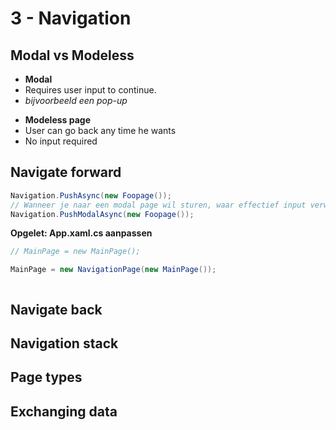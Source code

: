 # 3 - Navigation
## Modal vs Modeless
- **Modal**
- Requires user input to continue.
- *bijvoorbeeld een pop-up*

+ **Modeless page**
+ User can go back any time he wants
+ No input required

## Navigate forward
```csharp
Navigation.PushAsync(new Foopage());
// Wanneer je naar een modal page wil sturen, waar effectief input verwacht wordt
Navigation.PushModalAsync(new Foopage());
```

**Opgelet: App.xaml.cs aanpassen**
```csharp
// MainPage = new MainPage();

MainPage = new NavigationPage(new MainPage());
```

```csharp

```

## Navigate back


## Navigation stack


## Page types


## Exchanging data



<!--stackedit_data:
eyJoaXN0b3J5IjpbOTAyMTA0NzYwLC04MzI2ODA5NjhdfQ==
-->